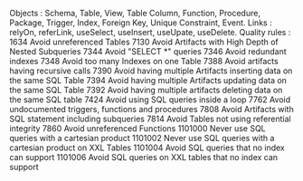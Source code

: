 Objects : Schema, Table, View, Table Column, Function, Procedure, Package, Trigger, Index, Foreign Key, Unique Constraint, Event.
Links : relyOn, referLink, useSelect, useInsert, useUpate, useDelete.
Quality rules :
1634	Avoid unreferenced Tables
7130	Avoid Artifacts with High Depth of Nested Subqueries
7344	Avoid "SELECT *" queries
7346	Avoid redundant indexes
7348	Avoid too many Indexes on one Table
7388	Avoid artifacts having recursive calls
7390	Avoid having multiple Artifacts inserting data on the same SQL Table
7394	Avoid having multiple Artifacts updating data on the same SQL Table
7392	Avoid having multiple artifacts deleting data on the same SQL table
7424	Avoid using SQL queries inside a loop
7762	Avoid undocumented triggers, functions and procedures
7808	Avoid Artifacts with SQL statement including subqueries
7814	Avoid Tables not using referential integrity
7860	Avoid unreferenced Functions
1101000	Never use SQL queries with a cartesian product
1101002	Never use SQL queries with a cartesian product on XXL Tables
1101004	Avoid SQL queries that no index can support
1101006	Avoid SQL queries on XXL tables that no index can support